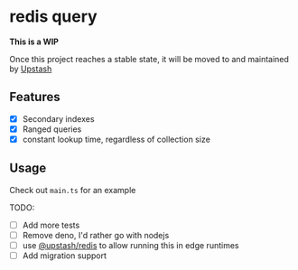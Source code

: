 # redis query

**This is a WIP**

Once this project reaches a stable state, it will be moved to and maintained by
[Upstash](https://github.com/upstash)

## Features

- [x] Secondary indexes
- [x] Ranged queries
- [x] constant lookup time, regardless of collection size

## Usage

Check out `main.ts` for an example

TODO:

- [ ] Add more tests
- [ ] Remove deno, I'd rather go with nodejs
- [ ] use [@upstash/redis](https://github.com/upstash/upstash-redis) to allow
      running this in edge runtimes
- [ ] Add migration support
